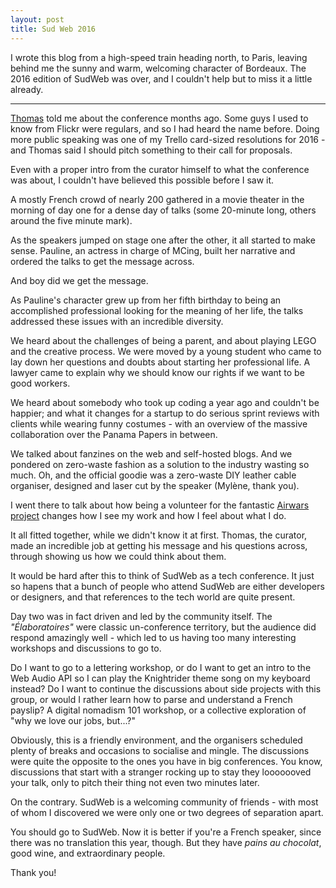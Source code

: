 ```yaml
---
layout: post
title: Sud Web 2016
---
```


I wrote this blog from a high-speed train heading north, to Paris, leaving behind me the sunny and warm, welcoming character of Bordeaux. The 2016 edition of SudWeb was over, and I couldn't help but to miss it a little already.

---

[Thomas](https://twitter.com/oncletom) told me about the conference months ago. Some guys I used to know from Flickr were regulars, and so I had heard the name before. Doing more public speaking was one of my Trello card-sized resolutions for 2016 - and Thomas said I should pitch something to their call for proposals.

Even with a proper intro from the curator himself to what the conference was about, I couldn't have believed this possible before I saw it.

A mostly French crowd of nearly 200 gathered in a movie theater in the morning of day one for a dense day of talks (some 20-minute long, others around the five minute mark).

As the speakers jumped on stage one after the other, it all started to make sense. Pauline, an actress in charge of MCing, built her narrative and ordered the talks to get the message across.

And boy did we get the message.

As Pauline's character grew up from her fifth birthday to being an accomplished professional looking for the meaning of her life, the talks addressed these issues with an incredible diversity.

We heard about the challenges of being a parent, and about playing LEGO and the creative process. We were moved by a young student who came to lay down her questions and doubts about starting her professional life. A lawyer came to explain why we should know our rights if we want to be good workers.

We heard about somebody who took up coding a year ago and couldn't be happier; and what it changes for a startup to do serious sprint reviews with clients while wearing funny costumes - with an overview of the massive collaboration over the Panama Papers in between.

We talked about fanzines on the web and self-hosted blogs. And we pondered on zero-waste fashion as a solution to the industry wasting so much. Oh, and the official goodie was a zero-waste DIY leather cable organiser, designed and laser cut by the speaker (Mylène, thank you).

I went there to talk about how being a volunteer for the fantastic [Airwars project](https://airwars.org) changes how I see my work and how I feel about what I do.

It all fitted together, while we didn't know it at first. Thomas, the curator, made an incredible job at getting his message and his questions across, through showing us how we could think about them.

It would be hard after this to think of SudWeb as a tech conference. It just so hapens that a bunch of people who attend SudWeb are either developers or designers, and that references to the tech world are quite present.

Day two was in fact driven and led by the community itself. The *"Élaboratoires"* were classic un-conference territory, but the audience did respond amazingly well - which led to us having too many interesting workshops and discussions to go to.

Do I want to go to a lettering workshop, or do I want to get an intro to the Web Audio API so I can play the Knightrider theme song on my keyboard instead? Do I want to continue the discussions about side projects with this group, or would I rather learn how to parse and understand a French payslip? A digital nomadism 101 workshop, or a collective exploration of "why we love our jobs, but...?"

Obviously, this is a friendly environment, and the organisers scheduled plenty of breaks and occasions to socialise and mingle. The discussions were quite the opposite to the ones you have in big conferences. You know, discussions that start with a stranger rocking up to stay they looooooved your talk, only to pitch their thing not even two minutes later.

On the contrary. SudWeb is a welcoming community of friends - with most of whom I discovered we were only one or two degrees of separation apart.

You should go to SudWeb. Now it is better if you're a French speaker, since there was no translation this year, though. But they have *pains au chocolat*, good wine, and extraordinary people.

Thank you!
